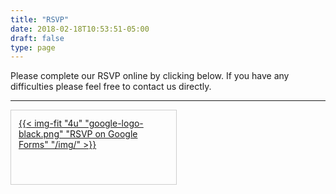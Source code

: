 ```yaml
---
title: "RSVP"
date: 2018-02-18T10:53:51-05:00
draft: false
type: page
---
```


Please complete our RSVP online by clicking below. If you have any difficulties please feel free to contact us directly.

<hr>

<a href="https://docs.google.com/forms/d/e/1FAIpQLScY0s17bxjDoQ1JIDcP5pCiP90lLlewftYY1jIaccj_9cUjQw/viewform?usp=sf_link" target="_blank">
  <div style="height: 94px; width:240px; border: solid 1px rgba(160,160,160,0.5); padding: 12px">
    {{< img-fit
        "4u" "google-logo-black.png" "RSVP on Google Forms"
        "/img/" >}}
  </div>
</a>